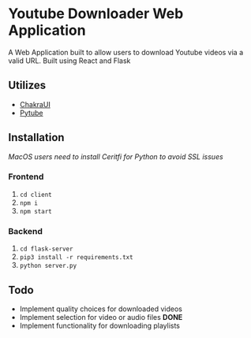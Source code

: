 # Youtube Downloader Web Application
A Web Application built to allow users to download Youtube videos via a valid URL.
Built using React and Flask
## Utilizes 
- [ChakraUI](https://chakra-ui.com/)
- [Pytube](https://pytube.io/en/latest/)
## Installation
<em>MacOS users need to install Ceritfi for Python to avoid SSL issues</em>

### Frontend
1. `cd client` <br/>
2. `npm i` <br/>
3. `npm start` <br/>

### Backend
1. `cd flask-server` <br/>
2. `pip3 install -r requirements.txt` <br/>
3. `python server.py` <br/>

## Todo
- Implement quality choices for downloaded videos
- Implement selection for video or audio files <strong>DONE</strong>
- Implement functionality for downloading playlists


